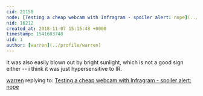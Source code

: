```yaml
---
cid: 21158
node: [Testing a cheap webcam with Infragram - spoiler alert: nope](../notes/warren/04-25-2018/testing-a-cheap-webcam-with-infragram-spoiler-alert-nope)
nid: 16212
created_at: 2018-11-07 15:15:48 +0000
timestamp: 1541603748
uid: 1
author: [warren](../profile/warren)
---
```


It was also easily blown out by bright sunlight, which is not a good sign either -- i think it was just hypersensitive to IR.

[warren](../profile/warren) replying to: [Testing a cheap webcam with Infragram - spoiler alert: nope](../notes/warren/04-25-2018/testing-a-cheap-webcam-with-infragram-spoiler-alert-nope)

